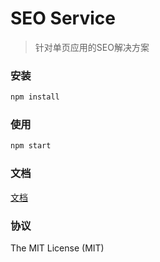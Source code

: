 # SEO Service

> 针对单页应用的SEO解决方案

### 安装

```bash
npm install
```

### 使用

```bash
npm start
```

### 文档

[文档](https://github.com/JakeLaoyu/seo-service/blob/master/docs/deploy.md)

### 协议

The MIT License (MIT)
